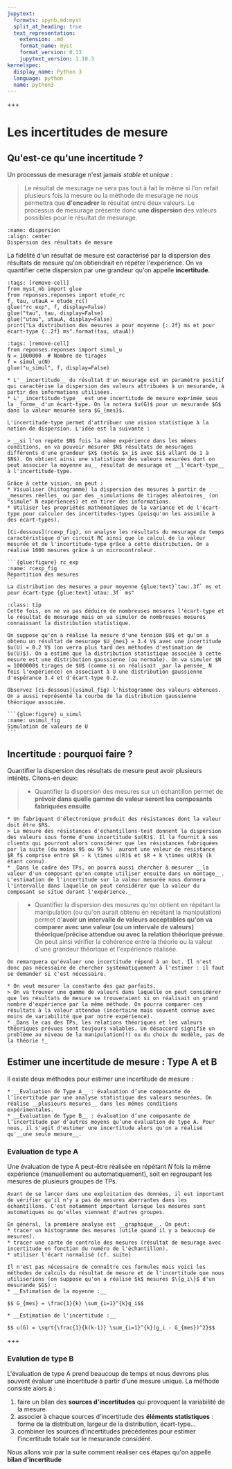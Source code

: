 ```yaml
---
jupytext:
  formats: ipynb,md:myst
  split_at_heading: true
  text_representation:
    extension: .md
    format_name: myst
    format_version: 0.13
    jupytext_version: 1.10.3
kernelspec:
  display_name: Python 3
  language: python
  name: python3
---
```




+++

# Les incertitudes de mesure

## Qu'est-ce qu'une incertitude ?
Un processus de mesurage n'est jamais _stable_ et _unique_ :
> Le résultat de mesurage ne sera pas tout à fait le même si l'on refait plusieurs fois la mesure ou la méthode de mesurage ne nous permettra que __d'encadrer__ le résultat entre deux valeurs.
> Le processus de mesurage présente donc __une dispersion__ des valeurs possibles pour le résultat de mesurage.

```{figure} ./images/dispersion_inc.png
:name: dispersion
:align: center
Dispersion des résultats de mesure
```

La fidélité d'un résultat de mesure est caractérisé par la dispersion des résultats de mesure qu'on obtiendrait en répéter l'expérience. On va quantifier cette dispersion par une grandeur qu'on appelle __incertitude__.

```{code-cell} ipython3
:tags: [remove-cell]
from myst_nb import glue
from reponses.reponses import etude_rc
f, tau, utauA = etude_rc()
glue("rc_exp", f, display=False)
glue("tau", tau, display=False)
glue("utau", utauA, display=False)
print("La distribution des mesures a pour moyenne {:.2f} ms et pour écart-type {:.2f} ms".format(tau, utauA))
```

```{code-cell} ipython3
:tags: [remove-cell]
from reponses.reponses import simul_u
N = 1000000  # Nombre de tirages
f = simul_u(N)
glue("u_simul", f, display=False)
```


````{important}
* L'__incertitude__ du résultat d'un mesurage est un paramètre positif qui caractérise la dispersion des valeurs attribuées à un mesurande, à partir des informations utilisées.
* L'__incertitude-type__ est une incertitude de mesure exprimée sous la _forme_ d'un écart-type. On la notera $u(G)$ pour un mesurande $G$ dans la valeur mesurée sera $G_{mes}$.
````
````{topic} Caractère statistique
L'incertitude-type permet d'attribuer une vision statistique à la notion de dispersion. L'idée est la suivante : 

> __si l'on repète $N$ fois la même expérience dans les mêmes conditions, on va pouvoir mesurer $N$ résultats de mesurages différents d'une grandeur $X$ (notés $x_i$ avec $i$ allant de 1 à $N$). On obtient ainsi une statistique des valeurs mesurées dont on peut associer la moyenne au__ résultat de mesurage et __l'écart-type__ à l'incertitude-type.

Grâce à cette vision, on peut :
* Visualiser (histogramme) la dispersion des mesures à partir de _mesures réelles_ ou par des _simulations de tirages aléatoires_ (on "simule" N expériences) et en tirer des informations.
* Utiliser les propriétés mathématiques de la variance et de l'écart-type pour calculer des incertitudes-types (puisqu'on les assimile à des écart-types).
````

````{topic} Variabilité d'une mesure
[Ci-dessous](rcexp_fig), on analyse les résultats du mesurage du temps caractéristique d'un circuit RC ainsi que le calcul de la valeur mesurée et de l'incertitude-type grâce à cette distribution. On a réalisé 1000 mesures grâce à un microcontroleur.

```{glue:figure} rc_exp
:name: rcexp_fig
Répartition des mesures
```
La distribution des mesures a pour moyenne {glue:text}`tau:.3f` ms et pour écart-type {glue:text}`utau:.3f` ms"
````
````{sidebar} Un exemple de simulation
:class: tip
Cette fois, on ne va pas déduire de nombreuses mesures l'écart-type et le résultat de mesurage mais on va simuler de nombreuses mesures connaissant la distribution statistique.

On suppose qu'on a réalisé la mesure d'une tension $U$ et qu'on a obtenu un résultat de mesurage $U_{mes} = 3.4 V$ avec une incertitude $u(U) = 0.2 V$ (on verra plus tard des méthodes d'estimation de $u(U)$). On a estimé que la distribution statistique associée à cette mesure est une distribution gaussienne (ou normale). On va simuler $N = 1000000$ tirages de $U$ (comme si on réalisait _par la pensée_ N fois l'expérience) en associant à U une distribution gaussienne d'espérance 3.4 et d'écart-type 0.2.

Observez [ci-dessous](usimul_fig) l'histogramme des valeurs obtenues. On a aussi représenté la courbe de la distribution gaussienne théorique associée.

```{glue:figure} u_simul
:name: usimul_fig
Simulation de valeurs de U
```
````

## Incertitude : pourquoi faire ?
Quantifier la dispersion des résultats de mesure peut avoir plusieurs intérêts. Citons-en deux:

> * Quantifier la dispersion des mesures sur un échantillon permet de __prévoir dans quelle gamme de valeur seront les composants fabriquées ensuite__.

```{topic} Exemple
* Un fabriquant d'électronique produit des résistances dont la valeur doit être $R$.
> La mesure des résistances d'échantillons-test donnent la dispersion des valeurs sous forme d'une incertitude $u(R)$. Il la fournit à ses clients qui pourront alors considérer que les résistances fabriquées par la suite (du moins 95 ou 99 %)  auront une valeur de résistance $R_f$ comprise entre $R - k \times u(R)$ et $R + k \times u(R)$ (k étant connu).
* _Dans le cadre des TPs, on pourra aussi chercher à mesurer __la valeur d'un composant qu'on compte utiliser ensuite dans un montage__. L'estimation de l'incertitude sur la valeur mesurée nous donnera l'intervalle dans laquelle on peut considérer que la valeur du composant se situe durant l'expérience._
```

> * Quantifier la dispersion des mesures qu'on obtient en répétant la manipulation (ou qu'on aurait obtenu en répétant la manipulation) permet d'__avoir un intervalle de valeurs acceptables qu'on va comparer avec une valeur (ou un intervale de valeurs) théorique/précise attendue ou avec la relation théorique prévue__. On peut ainsi vérifier la cohérence entre la théorie ou la valeur d'une grandeur théorique et l'expérience réalisée.

```{margin}
On remarquera qu'évaluer une incertitude répond à un but. Il n'est donc pas nécessaire de chercher systématiquement à l'estimer : il faut se demander si c'est nécessaire. 
```
```{topic} Exemple
* On veut mesurer la constante des gaz parfaits.
> On va trouver une gamme de valeurs dans laquelle on peut considérer que les résultats de mesure se trouveraient si on réalisait un grand nombre d'expérience par la même méthode. On pourra comparer ces résultats à la valeur attendue (incertaine mais souvent connue avec moins de variabilité que par notre expérience).
* _Dans le cas des TPs, les relations théoriques et les valeurs théoriques prévues sont toujours valables. Un désaccord signifie un problème au niveau de la manipulation(!) ou du choix du modèle, pas de la théorie !_
```

## Estimer une incertitude de mesure : Type A et B
Il existe deux méthodes pour estimer une incertitude de mesure :
```{important}
* __Evaluation de Type A__ : évaluation d’une composante de l’incertitude par une analyse statistique des valeurs mesurées. On réalise __plusieurs mesures__ dans les mêmes conditions expérimentales.
* __Evaluation de Type B__ : évaluation d’une composante de l’incertitude par d’autres moyens qu’une évaluation de type A. Pour nous, il s'agit d'estimer une incertitude alors qu'on a réalisé qu'__une seule mesure__.
```

### Evaluation de type A

Une évaluation de type A peut-être réalisée en répétant $N$ fois la même expérience (manuellement ou automatiquement), soit en regroupant les mesures de plusieurs groupes de TPs.

```{topic} Contrôle des mesures
Avant de se lancer dans une exploitation des données, il est important de vérifier qu'il n'y a pas de mesures aberrantes dans les échantillons. C'est notamment important lorsque les mesures sont automatiques ou qu'elles viennent d'autres groupes. 

En général, la première analyse est __graphique__. On peut:
* tracer un histogramme des mesures (utile quand il y a beaucoup de mesures).
* tracer une carte de controle des mesures (résultat de mesurage avec incertitude en fonction du numéro de l'échantillon).
* utiliser l'écart normalisé (cf. suite)
```

````{important} Estimations
Il n'est pas nécessaire de connaître ces formules mais voici les méthodes de calculs du résultat de mesure et de l'incertitude que nous utiliserions (on suppose qu'on a réalisé $k$ mesures $\{g_i\}$ d'un mesurande $G$) :
* __Estimation de la moyenne :__

$$ G_{mes} = \frac{1}{k} \sum_{i=1}^{k}g_i$$

* __Estimation de l'incertitude :__
    
$$ u(G) = \sqrt{\frac{1}{k(k-1)} \sum_{i=1}^{k}(g_i - G_{mes})^2}$$
````

+++

### Evalution de type B

L'évaluation de type A prend beaucoup de temps et nous devrons plus souvent évaluer une incertitude à partir d'une mesure unique. La méthode consiste alors à :
1. faire un bilan des __sources d'incertitudes__ qui provoquent la variabilité de la mesure.
2. associer à chaque sources d'incertitude des __éléments statistiques__ : forme de la distribution, largeur de la distribution, écart-type...
3. combiner les sources d'incertitudes précédentes pour estimer l'incertitude totale sur le mesurande considéré.

Nous allons voir par la suite comment réaliser ces étapes qu'on appelle __bilan d'incertitude__